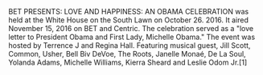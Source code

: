 BET PRESENTS: LOVE AND HAPPINESS: AN OBAMA CELEBRATION was held at the White House on the South Lawn on October 26. 2016. It aired November 15, 2016 on BET and Centric. The celebration served as a "love letter to President Obama and First Lady, Michelle Obama." The event was hosted by Terrence J and Regina Hall. Featuring musical guest, Jill Scott, Common, Usher, Bell Biv DeVoe, The Roots, Janelle Monaé, De La Soul, Yolanda Adams, Michelle Williams, Kierra Sheard and Leslie Odom Jr.[1]
